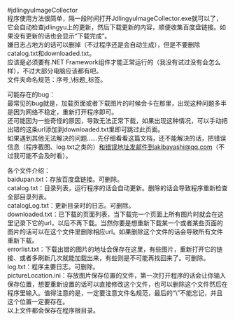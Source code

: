 #jdlingyuImageCollector  
程序使用方法很简单，隔一段时间打开JdlingyuImageCollector.exe就可以了，它会自动检查jdlingyu上的更新，然后下载更新的内容，顺便收集百度盘链接。如果没有更新的话也会显示“下载完成”。  
嫌日志占地方的话可以删掉（不过程序还是会自动生成），但是不要删除catalog.txt和downloaded.txt。  
应该是必须要有.NET Framework组件才能正常运行的（我没有试过没有会怎么样），不过大部分电脑应该都有吧。  
文件夹命名规范：序号_\标题\_标签。  
  
可能存在的bug：  
最常见的bug就是，加载页面或者下载图片的时候会卡在那里，出现这种问题多半是因为网络不稳定，重新打开程序即可。  
还可能因为一些奇怪的原因，导致无法正常下载，如果出现这种情况，可以手动把出错的这条url添加到downloaded.txt里即可跳过此页面。  
如果遇到其他无法解决的问题……先仔细看看这篇文档，还不能解决的话，把错误信息（程序截图、log.txt之类的）和错误地址发邮件到akibayashi@qq.com（不过我可能不会及时看）。  
  
各个文件介绍：  
baidupan.txt：存放百度盘链接。可删除。  
catalog.txt：目录列表，运行程序的话会自动更新。删除的话会导致程序重新检查全部目录列表。  
catalogLog.txt：更新目录时的日志。可删除。  
downloaded.txt：已下载的页面列表，当下载完一个页面上所有图片时就会在这里记录下它的url，以后不再下载。当然你要是想重新下载某一个或者某些页面的图片的话可以在这个文件里删除相应url。如果删除这个文件的话会导致所有文件重新下载。  
errorlist.txt：下载出错的图片的地址会保存在这里，有些图片，重新打开它的链接、或者多刷新几次就能加载出来，有些则是不可能再找回来了。可删除。  
log.txt：程序主要日志。可删除。  
pictureLocation.ini：存放图片保存位置的文件，第一次打开程序的话会让你输入保存位置，想要重新设置的话可以直接修改这个文件，也可以删除这个文件然后在程序里输入。值得注意的是，一定要注意文件名规范，最后的“\”不能忘记，并且这个位置一定要存在。  
以上文件都会保存在程序根目录。
